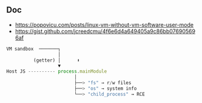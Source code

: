 ## Doc

- https://popovicu.com/posts/linux-vm-without-vm-software-user-mode
- https://gist.github.com/jcreedcmu/4f6e6d4a649405a9c86bb076905696af

```js
VM sandbox  ───────┐
                   │
          (getter) │      ⬇
                   ▼
Host JS ---------- process.mainModule
                         │
                         ├──> "fs" → r/w files
                         ├──> "os" → system info
                         └──> "child_process" → RCE
```
